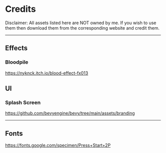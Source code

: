 # Credits

Disclaimer: All assets listed here are NOT owned by me. If you wish to use them then download them from the corresponding website and credit them.

---

## Effects

### Bloodpile

https://nyknck.itch.io/blood-effect-fx013

## UI

### Splash Screen

https://github.com/bevyengine/bevy/tree/main/assets/branding

---

## Fonts

https://fonts.google.com/specimen/Press+Start+2P
